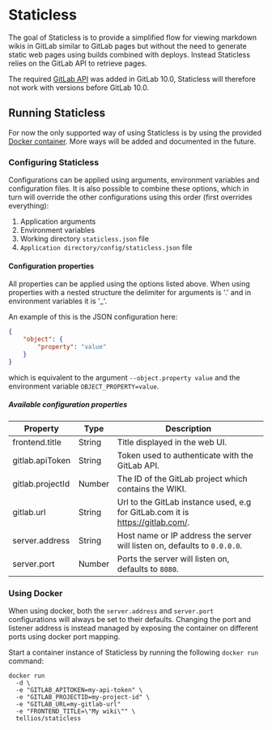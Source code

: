 # Staticless
The goal of Staticless is to provide a simplified flow for viewing markdown wikis in GitLab similar to GitLab pages but without the need to generate static web pages using builds combined with deploys. Instead Staticless relies on the GitLab API to retrieve pages.

The required [GitLab API](https://docs.gitlab.com/ce/api/wikis.html) was added in GitLab 10.0, Staticless will therefore not work with versions before GitLab 10.0.

## Running Staticless
For now the only supported way of using Staticless is by using the provided [Docker container](https://store.docker.com/community/images/tellios/staticless). More ways will be added and documented in the future.

### Configuring Staticless
Configurations can be applied using arguments, environment variables and configuration files. It is also possible to combine these options, which in turn will override the other configurations using this order (first overrides everything):

1. Application arguments
2. Environment variables
3. Working directory `staticless.json` file
4. `Application directory/config/staticless.json` file

#### Configuration properties
All properties can be applied using the options listed above. When using properties with a nested structure the delimiter for arguments is '.' and in environment variables it is '_'.

An example of this is the JSON configuration here:

```json
{
    "object": {
        "property": "value"
    }
}
```

which is equivalent to the argument `--object.property value` and the environment variable `OBJECT_PROPERTY=value`.

##### Available configuration properties

| Property         | Type     | Description                                                                    |
| ---------------- | -------- | ------------------------------------------------------------------------------ |
| frontend.title   | String   | Title displayed in the web UI.                                                 |
| gitlab.apiToken  | String   | Token used to authenticate with the GitLab API.                                |
| gitlab.projectId | Number   | The ID of the GitLab project which contains the WIKI.                          |
| gitlab.url       | String   | Url to the GitLab instance used, e.g for GitLab.com it is https://gitlab.com/. |
| server.address   | String   | Host name or IP address the server will listen on, defaults to `0.0.0.0`.      |
| server.port      | Number   | Ports the server will listen on, defaults to `8080`.                           |

### Using Docker
When using docker, both the `server.address` and `server.port` configurations will always be set to their defaults. Changing the port and listener address is instead managed by exposing the container on different ports using docker port mapping.

Start a container instance of Staticless by running the following `docker run` command:

```shell
docker run
  -d \
  -e "GITLAB_APITOKEN=my-api-token" \
  -e "GITLAB_PROJECTID=my-project-id" \
  -e "GITLAB_URL=my-gitlab-url"
  -e "FRONTEND_TITLE=\"My wiki\"" \
  tellios/staticless
```
